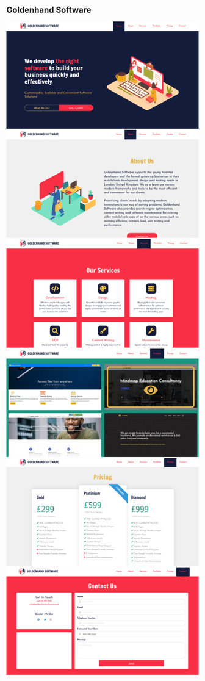 ## Goldenhand Software

<img src="/public/screenshots/1.png" alt="image" />
<img src="/public/screenshots/2.png" alt="image" />
<img src="/public/screenshots/3.png" alt="image" />
<img src="/public/screenshots/4.png" alt="image" />
<img src="/public/screenshots/5.png" alt="image" />
<img src="/public/screenshots/6.png" alt="image" />

